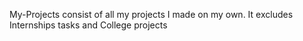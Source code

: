 My-Projects consist of all my projects I made on my own. It excludes Internships tasks and College projects
